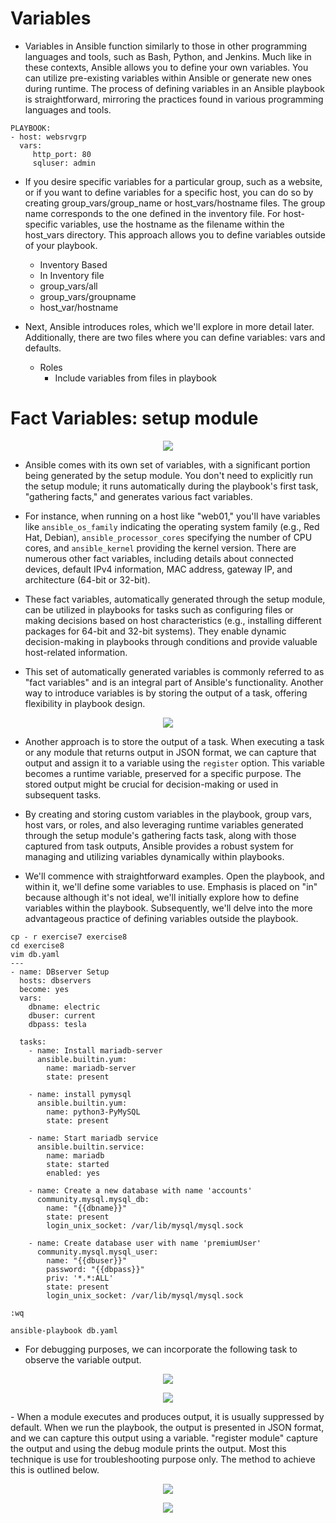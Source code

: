 # Variables
- Variables in Ansible function similarly to those in other programming languages and tools, such as Bash, Python, and Jenkins. Much like in these contexts, Ansible allows you to define your own variables. You can utilize pre-existing variables within Ansible or generate new ones during runtime. The process of defining variables in an Ansible playbook is straightforward, mirroring the practices found in various programming languages and tools.

```
PLAYBOOK:
- host: websrvgrp
  vars:
     http_port: 80
     sqluser: admin
```

- If you desire specific variables for a particular group, such as a website, or if you want to define variables for a specific host, you can do so by creating group_vars/group_name or host_vars/hostname files. The group name corresponds to the one defined in the inventory file. For host-specific variables, use the hostname as the filename within the host_vars directory. This approach allows you to define variables outside of your playbook.
  - Inventory Based
  - In Inventory file
  - group_vars/all
  - group_vars/groupname
  - host_var/hostname

- Next, Ansible introduces roles, which we'll explore in more detail later. Additionally, there are two files where you can define variables: vars and defaults.
    - Roles
      - Include variables from files in playbook
# Fact Variables: setup module
<p align="center">
  <img src="https://github.com/k-mughal/Ansible/assets/18217530/da21ebea-5a21-41f8-9331-83a091b9a350">
</p>


- Ansible comes with its own set of variables, with a significant portion being generated by the setup module. You don't need to explicitly run the setup module; it runs automatically during the playbook's first task, "gathering facts," and generates various fact variables.

- For instance, when running on a host like "web01," you'll have variables like `ansible_os_family` indicating the operating system family (e.g., Red Hat, Debian), `ansible_processor_cores` specifying the number of CPU cores, and `ansible_kernel` providing the kernel version. There are numerous other fact variables, including details about connected devices, default IPv4 information, MAC address, gateway IP, and architecture (64-bit or 32-bit).

- These fact variables, automatically generated through the setup module, can be utilized in playbooks for tasks such as configuring files or making decisions based on host characteristics (e.g., installing different packages for 64-bit and 32-bit systems). They enable dynamic decision-making in playbooks through conditions and provide valuable host-related information.

- This set of automatically generated variables is commonly referred to as "fact variables" and is an integral part of Ansible's functionality. Another way to introduce variables is by storing the output of a task, offering flexibility in playbook design.
  
<p align="center">
  <img src="https://github.com/k-mughal/Ansible/assets/18217530/60b90f0e-b545-463b-b4ef-3500353d1ba9">
</p>

- Another approach is to store the output of a task. When executing a task or any module that returns output in JSON format, we can capture that output and assign it to a variable using the `register` option. This variable becomes a runtime variable, preserved for a specific purpose. The stored output might be crucial for decision-making or used in subsequent tasks. 

- By creating and storing custom variables in the playbook, group vars, host vars, or roles, and also leveraging runtime variables generated through the setup module's gathering facts task, along with those captured from task outputs, Ansible provides a robust system for managing and utilizing variables dynamically within playbooks.
- We'll commence with straightforward examples. Open the playbook, and within it, we'll define some variables to use. Emphasis is placed on "in" because although it's not ideal, we'll initially explore how to define variables within the playbook. Subsequently, we'll delve into the more advantageous practice of defining variables outside the playbook. 
 
```
cp - r exercise7 exercise8
cd exercise8 
vim db.yaml
---
- name: DBserver Setup
  hosts: dbservers
  become: yes
  vars:
    dbname: electric
    dbuser: current
    dbpass: tesla

  tasks:
    - name: Install mariadb-server
      ansible.builtin.yum:
        name: mariadb-server
        state: present

    - name: install pymysql
      ansible.builtin.yum:
        name: python3-PyMySQL
        state: present

    - name: Start mariadb service
      ansible.builtin.service:
        name: mariadb
        state: started
        enabled: yes

    - name: Create a new database with name 'accounts'
      community.mysql.mysql_db:
        name: "{{dbname}}"
        state: present
        login_unix_socket: /var/lib/mysql/mysql.sock

    - name: Create database user with name 'premiumUser'
      community.mysql.mysql_user:
        name: "{{dbuser}}"
        password: "{{dbpass}}"
        priv: '*.*:ALL'
        state: present
        login_unix_socket: /var/lib/mysql/mysql.sock

:wq

ansible-playbook db.yaml

```
- For debugging purposes, we can incorporate the following task to observe the variable output.
  
<p align="center">
  <img src="https://github.com/k-mughal/Ansible/assets/18217530/2e34a916-efde-4609-a01f-4c0c992772b8">
</p>
<p align="center">
  <img src="https://github.com/k-mughal/Ansible/assets/18217530/b4ed56f0-38f5-4c20-85d4-8257ccd6715b">
</p>
- When a module executes and produces output, it is usually suppressed by default. When we run the playbook, the output is presented in JSON format, and we can capture this output using a variable. "register module" capture the output and using the debug module prints the output. Most this technique is use for troubleshooting purpose only. The method to achieve this is outlined below.
 <p align="center">
  <img src="https://github.com/k-mughal/Ansible/assets/18217530/6a790d44-8a4b-4eb8-9c4c-244f968dc086">
</p> 

 <p align="center">
  <img src="https://github.com/k-mughal/Ansible/assets/18217530/319c8db4-db12-4875-a503-ac841ec210d8">
</p>



  
 
